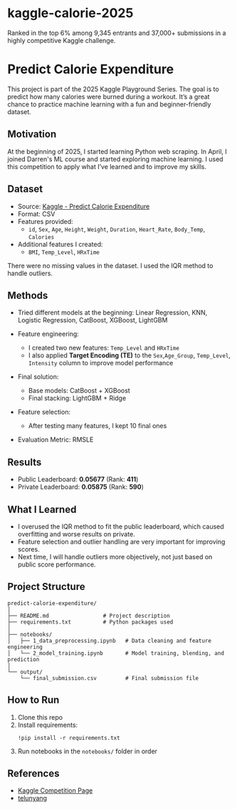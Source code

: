 # kaggle-calorie-2025
Ranked in the top 6% among 9,345 entrants and 37,000+ submissions in a highly competitive Kaggle challenge.

# Predict Calorie Expenditure

This project is part of the 2025 Kaggle Playground Series. The goal is to predict how many calories were burned during a workout. It’s a great chance to practice machine learning with a fun and beginner-friendly dataset.

##  Motivation

At the beginning of 2025, I started learning Python web scraping. In April, I joined Darren's ML course and started exploring machine learning. I used this competition to apply what I’ve learned and to improve my skills.

##  Dataset

- Source: [Kaggle - Predict Calorie Expenditure](https://www.kaggle.com/competitions/playground-series-s5e5/overview)
- Format: CSV
- Features provided:
  - `id`, `Sex`, `Age`, `Height`, `Weight`, `Duration`, `Heart_Rate`, `Body_Temp`, `Calories`
- Additional features I created:
  - `BMI`, `Temp_Level`, `HRxTime`

There were no missing values in the dataset. I used the IQR method to handle outliers.

##  Methods

- Tried different models at the beginning: Linear Regression, KNN, Logistic Regression, CatBoost, XGBoost, LightGBM
- Feature engineering:
  - I created two new features: `Temp_Level` and `HRxTime`
  - I also applied **Target Encoding (TE)** to the `Sex`,`Age_Group`, `Temp_Level`, `Intensity` column to improve model performance
- Final solution:
  - Base models: CatBoost + XGBoost
  - Final stacking: LightGBM + Ridge
- Feature selection:
  - After testing many features, I kept 10 final ones

- Evaluation Metric: RMSLE

## Results

- Public Leaderboard: **0.05677** (Rank: **411**)
- Private Leaderboard: **0.05875** (Rank: **590**)

##  What I Learned

- I overused the IQR method to fit the public leaderboard, which caused overfitting and worse results on private.
- Feature selection and outlier handling are very important for improving scores.
- Next time, I will handle outliers more objectively, not just based on public score performance.

##  Project Structure

```
predict-calorie-expenditure/
│
├── README.md                 # Project description
├── requirements.txt          # Python packages used
│
├── notebooks/
│   ├── 1_data_preprocessing.ipynb   # Data cleaning and feature engineering
│   └── 2_model_training.ipynb       # Model training, blending, and prediction
│
└── output/
    └── final_submission.csv         # Final submission file 
```

##  How to Run

1. Clone this repo  
2. Install requirements:  
   ```
   !pip install -r requirements.txt
   ```
3. Run notebooks in the `notebooks/` folder in order

##  References

- [Kaggle Competition Page](https://www.kaggle.com/competitions/playground-series-s5e5/overview)
- [telunyang](https://github.com/telunyang/python_machine_learning)
